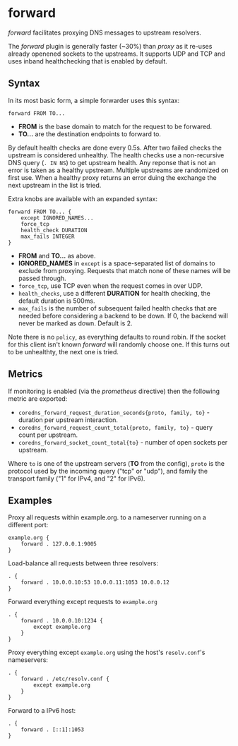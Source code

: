 # forward

*forward* facilitates proxying DNS messages to upstream resolvers.

The *forward* plugin is generally faster (~30%) than *proxy* as it re-uses already openened sockets to the
upstreams. It supports UDP and TCP and uses inband healthchecking that is enabled by default.

## Syntax

In its most basic form, a simple forwarder uses this syntax:

~~~
forward FROM TO...
~~~

* **FROM** is the base domain to match for the request to be forwared.
* **TO...** are the destination endpoints to forward to.

By default health checks are done every 0.5s. After two failed checks the upstream is
considered unhealthy. The health checks use a non-recursive DNS query (`. IN NS`) to get upstream
health. Any reponse that is not an error is taken as a healthy upstream. Multiple upstreams are
randomized on first use. When a healthy proxy returns an error duing the exchange the next upstream
in the list is tried.

Extra knobs are available with an expanded syntax:

~~~
forward FROM TO... {
    except IGNORED_NAMES...
    force_tcp
    health_check DURATION
    max_fails INTEGER
}
~~~

* **FROM** and **TO...** as above.
* **IGNORED_NAMES** in `except` is a space-separated list of domains to exclude from proxying.
  Requests that match none of these names will be passed through.
* `force_tcp`, use TCP even when the request comes in over UDP.
* `health_checks`, use a different **DURATION** for health checking, the default duration is 500ms.
* `max_fails` is the number of subsequent failed health checks that are needed before considering
  a backend to be down. If 0, the backend will never be marked as down. Default is 2.

Note there is no `policy`, as everything defaults to round robin. If the socket for this client
isn't known *forward* will randomly choose one. If this turns out to be unhealthty, the next one is
tried.

## Metrics

If monitoring is enabled (via the *prometheus* directive) then the following metric are exported:

* `coredns_forward_request_duration_seconds{proto, family, to}` - duration per upstream
  interaction.
* `coredns_forward_request_count_total{proto, family, to}` - query count per upstream.
* `coredns_forward_socket_count_total{to}` - number of open sockets per upstream.

Where `to` is one of the upstream servers (**TO** from the config), `proto` is the protocol used by
the incoming query ("tcp" or "udp"), and family the transport family ("1" for IPv4, and "2" for
IPv6).

## Examples

Proxy all requests within example.org. to a nameserver running on a different port:

~~~ corefile
example.org {
    forward . 127.0.0.1:9005
}
~~~

Load-balance all requests between three resolvers:

~~~ corefile
. {
    forward . 10.0.0.10:53 10.0.0.11:1053 10.0.0.12
}
~~~

Forward everything except requests to `example.org`

~~~ corefile
. {
    forward . 10.0.0.10:1234 {
        except example.org
    }
}
~~~

Proxy everything except `example.org` using the host's `resolv.conf`'s nameservers:

~~~ corefile
. {
    forward . /etc/resolv.conf {
        except example.org
    }
}
~~~

Forward to a IPv6 host:

~~~ corefile
. {
    forward . [::1]:1053
}
~~~
